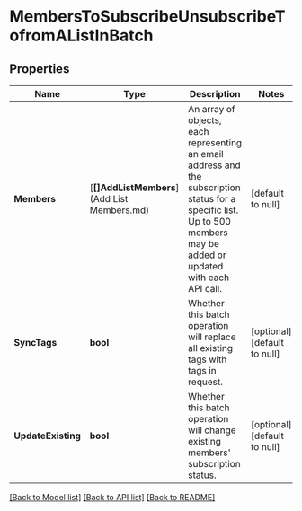 # MembersToSubscribeUnsubscribeTofromAListInBatch

## Properties
Name | Type | Description | Notes
------------ | ------------- | ------------- | -------------
**Members** | [**[]AddListMembers**](Add List Members.md) | An array of objects, each representing an email address and the subscription status for a specific list. Up to 500 members may be added or updated with each API call. | [default to null]
**SyncTags** | **bool** | Whether this batch operation will replace all existing tags with tags in request. | [optional] [default to null]
**UpdateExisting** | **bool** | Whether this batch operation will change existing members&#39; subscription status. | [optional] [default to null]

[[Back to Model list]](../README.md#documentation-for-models) [[Back to API list]](../README.md#documentation-for-api-endpoints) [[Back to README]](../README.md)


